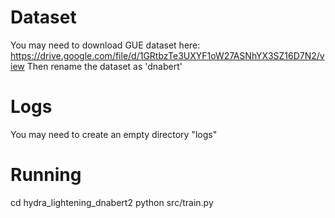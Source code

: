 # Dataset
You may need to download GUE dataset here: https://drive.google.com/file/d/1GRtbzTe3UXYF1oW27ASNhYX3SZ16D7N2/view
Then rename the dataset as 'dnabert'

# Logs
You may need to create an empty directory "logs"

# Running
cd hydra_lightening_dnabert2
python src/train.py
